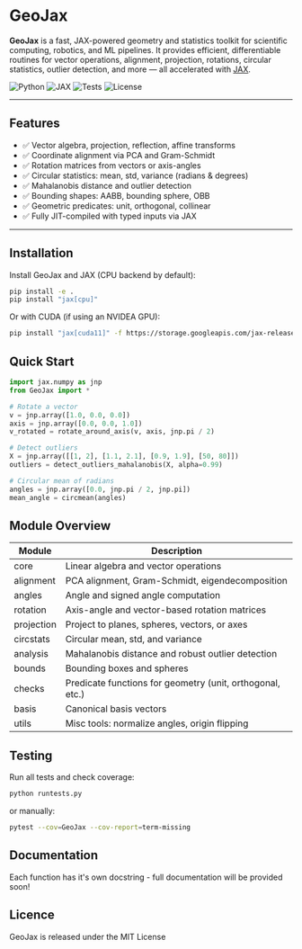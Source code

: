# GeoJax

**GeoJax** is a fast, JAX-powered geometry and statistics toolkit for scientific computing, robotics, and ML pipelines. It provides efficient, differentiable routines for vector operations, alignment, projection, rotations, circular statistics, outlier detection, and more — all accelerated with [JAX](https://github.com/google/jax).

![Python](https://img.shields.io/badge/Python-3.10%2B-blue)
![JAX](https://img.shields.io/badge/Powered%20by-JAX-77CCFF)
![Tests](https://img.shields.io/badge/Tests-Passing-brightgreen)
![License](https://img.shields.io/badge/license-MIT-green)


---

## Features

- ✅ Vector algebra, projection, reflection, affine transforms
- ✅ Coordinate alignment via PCA and Gram-Schmidt
- ✅ Rotation matrices from vectors or axis-angles
- ✅ Circular statistics: mean, std, variance (radians & degrees)
- ✅ Mahalanobis distance and outlier detection
- ✅ Bounding shapes: AABB, bounding sphere, OBB
- ✅ Geometric predicates: unit, orthogonal, collinear
- ✅ Fully JIT-compiled with typed inputs via JAX

---

## Installation

Install GeoJax and JAX (CPU backend by default):

```bash
pip install -e .
pip install "jax[cpu]"
```

Or with CUDA (if using an NVIDEA GPU):

```bash
pip install "jax[cuda11]" -f https://storage.googleapis.com/jax-releases/jax_cuda_releases.html
```

## Quick Start

```python
import jax.numpy as jnp
from GeoJax import *

# Rotate a vector
v = jnp.array([1.0, 0.0, 0.0])
axis = jnp.array([0.0, 0.0, 1.0])
v_rotated = rotate_around_axis(v, axis, jnp.pi / 2)

# Detect outliers
X = jnp.array([[1, 2], [1.1, 2.1], [0.9, 1.9], [50, 80]])
outliers = detect_outliers_mahalanobis(X, alpha=0.99)

# Circular mean of radians
angles = jnp.array([0.0, jnp.pi / 2, jnp.pi])
mean_angle = circmean(angles)
```

## Module Overview

Module | Description
|-|-
core | Linear algebra and vector operations
alignment | PCA alignment, Gram-Schmidt, eigendecomposition
angles | Angle and signed angle computation
rotation | Axis-angle and vector-based rotation matrices
projection | Project to planes, spheres, vectors, or axes
circstats | Circular mean, std, and variance
analysis | Mahalanobis distance and robust outlier detection
bounds | Bounding boxes and spheres
checks | Predicate functions for geometry (unit, orthogonal, etc.)
basis | Canonical basis vectors
utils | Misc tools: normalize angles, origin flipping

## Testing

Run all tests and check coverage:

```bash
python runtests.py
```

or manually:

```bash
pytest --cov=GeoJax --cov-report=term-missing
```

## Documentation

Each function has it's own docstring - full documentation will be provided soon!

## Licence

GeoJax is released under the MIT License
